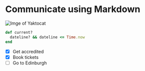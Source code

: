 # Communicate using Markdown

![Imge of Yaktocat](https://octodex.github.com/images/yaktocat.png)

```ruby
def current?
  dateline? && dateline <= Time.now
end
```

- [x] Get accredited
- [x] Book tickets
- [ ] Go to Edinburgh
